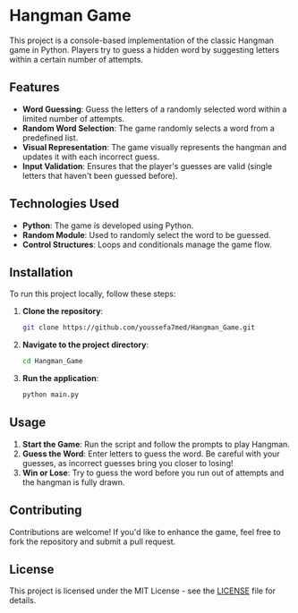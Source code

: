 # Hangman Game

This project is a console-based implementation of the classic Hangman game in Python. Players try to guess a hidden word by suggesting letters within a certain number of attempts.

## Features

- **Word Guessing**: Guess the letters of a randomly selected word within a limited number of attempts.
- **Random Word Selection**: The game randomly selects a word from a predefined list.
- **Visual Representation**: The game visually represents the hangman and updates it with each incorrect guess.
- **Input Validation**: Ensures that the player's guesses are valid (single letters that haven't been guessed before).

## Technologies Used

- **Python**: The game is developed using Python.
- **Random Module**: Used to randomly select the word to be guessed.
- **Control Structures**: Loops and conditionals manage the game flow.

## Installation

To run this project locally, follow these steps:

1. **Clone the repository**:
   ```bash
   git clone https://github.com/youssefa7med/Hangman_Game.git
   ```
2. **Navigate to the project directory**:
   ```bash
   cd Hangman_Game
   ```
3. **Run the application**:
   ```bash
   python main.py
   ```

## Usage

1. **Start the Game**: Run the script and follow the prompts to play Hangman.
2. **Guess the Word**: Enter letters to guess the word. Be careful with your guesses, as incorrect guesses bring you closer to losing!
3. **Win or Lose**: Try to guess the word before you run out of attempts and the hangman is fully drawn.

## Contributing

Contributions are welcome! If you'd like to enhance the game, feel free to fork the repository and submit a pull request.

## License

This project is licensed under the MIT License - see the [LICENSE](LICENSE) file for details.
